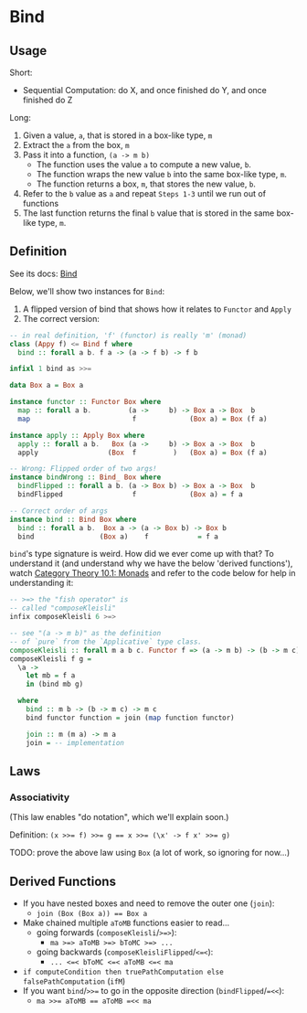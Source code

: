 # Bind

## Usage

Short:
- Sequential Computation: do X, and once finished do Y, and once finished do Z

Long:
1. Given a value, `a`, that is stored in a box-like type, `m`
2. Extract the `a` from the box, `m`
3. Pass it into a function, `(a -> m b)`
    - The function uses the value `a` to compute a new value, `b`.
    - The function wraps the new value `b` into the same box-like type, `m`.
    - The function returns a box, `m`, that stores the new value, `b`.
4. Refer to the `b` value as `a` and repeat `Steps 1-3` until we run out of functions
5. The last function returns the final `b` value that is stored in the same box-like type, `m`.

## Definition

See its docs: [Bind](https://pursuit.purescript.org/packages/purescript-prelude/4.1.1/docs/Control.Bind)

Below, we'll show two instances for `Bind`:
1. A flipped version of bind that shows how it relates to `Functor` and `Apply`
2. The correct version:

```haskell
-- in real definition, 'f' (functor) is really 'm' (monad)
class (Appy f) <= Bind f where
  bind :: forall a b. f a -> (a -> f b) -> f b

infixl 1 bind as >>=

data Box a = Box a

instance functor :: Functor Box where
  map :: forall a b.         (a ->     b) -> Box a -> Box  b
  map                         f             (Box a) = Box (f a)

instance apply :: Apply Box where
  apply :: forall a b.   Box (a ->     b) -> Box a -> Box  b
  apply                 (Box  f         )   (Box a) = Box (f a)

-- Wrong: Flipped order of two args!
instance bindWrong :: Bind_ Box where
  bindFlipped :: forall a b. (a -> Box b) -> Box a -> Box  b
  bindFlipped                 f             (Box a) = f a

-- Correct order of args
instance bind :: Bind Box where
  bind :: forall a b.  Box a -> (a -> Box b) -> Box b
  bind                (Box a)    f            = f a
```

`bind`'s type signature is weird. How did we ever come up with that? To understand it (and understand why we have the below 'derived functions'), watch [Category Theory 10.1: Monads](https://youtu.be/gHiyzctYqZ0?t=725) and refer to the code below for help in understanding it:
```haskell
-- >=> the "fish operator" is
-- called "composeKleisli"
infix composeKleisli 6 >=>

-- see "(a -> m b)" as the definition
-- of `pure` from the `Applicative` type class.
composeKleisli :: forall m a b c. Functor f => (a -> m b) -> (b -> m c) -> (a -> m c)
composeKleisli f g =
  \a ->
    let mb = f a
    in (bind mb g)

  where
    bind :: m b -> (b -> m c) -> m c
    bind functor function = join (map function functor)

    join :: m (m a) -> m a
    join = -- implementation
```

## Laws

### Associativity

(This law enables "do notation", which we'll explain soon.)

Definition: `(x >>= f) >>= g == x >>= (\x' -> f x' >>= g)`

TODO: prove the above law using `Box` (a lot of work, so ignoring for now...)

## Derived Functions

- If you have nested boxes and need to remove the outer one (`join`):
    - `join (Box (Box a)) == Box a`
- Make chained multiple `aToMB` functions easier to read...
    - going forwards (`composeKleisli`/`>=>`):
        - `ma >=> aToMB >=> bToMC >=> ...`
    - going backwards (`composeKleisliFlipped`/`<=<`):
        - `... <=< bToMC <=< aToMB <=< ma`
- `if computeCondition then truePathComputation else falsePathComputation` (`ifM`)
- If you want `bind`/`>>=` to go in the opposite direction (`bindFlipped`/`=<<`):
    - `ma >>= aToMB == aToMB =<< ma`
